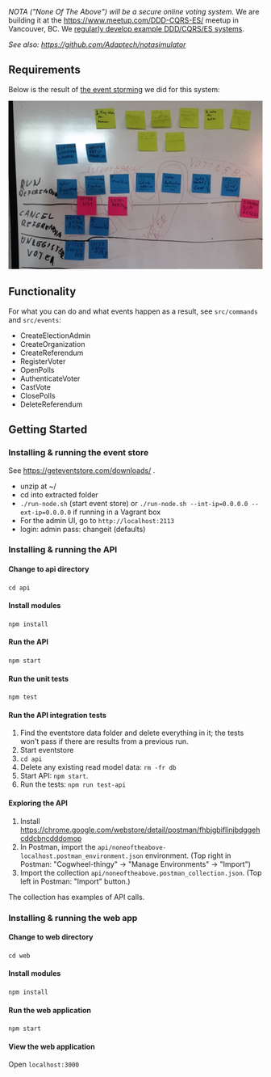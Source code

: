 
_NOTA ("None Of The Above") will be a secure online voting system._ We are building it at the https://www.meetup.com/DDD-CQRS-ES/ meetup in Vancouver, BC. We [regularly develop example DDD/CQRS/ES systems](https://adaptechsolutions.net/2016-in-review-vancouvers-cqrsesddd-meetup/).

*See also: https://github.com/Adaptech/notasimulator*

## Requirements

Below is the result of [the event storming](http://ziobrando.blogspot.de/2013/11/introducing-event-storming.html) we did for this system:

![NOTA Minimum Viable Event Storm](nota-eventstorming.jpg)

## Functionality

For what you can do and what events happen as a result, see ```src/commands``` and ```src/events```:

* CreateElectionAdmin  
* CreateOrganization  
* CreateReferendum  
* RegisterVoter
* OpenPolls  
* AuthenticateVoter  
* CastVote  
* ClosePolls  
* DeleteReferendum  

## Getting Started

### Installing & running the event store

See https://geteventstore.com/downloads/ .
- unzip at ~/
- cd into extracted folder
- `./run-node.sh` (start event store) or
`./run-node.sh --int-ip=0.0.0.0 --ext-ip=0.0.0.0`
if running in a Vagrant box
- For the admin UI, go to ```http://localhost:2113```
- login: admin pass: changeit (defaults)

### Installing & running the API

#### Change to api directory

```cd api```

#### Install modules

```npm install```

#### Run the API

```npm start```

#### Run the unit tests

```npm test```

#### Run the API integration tests

1. Find the eventstore data folder and delete everything in it; the tests won't pass if there are results from a previous run.
2. Start eventstore
3. ```cd api```
4. Delete any existing read model data: ```rm -fr db```
5. Start API: ```npm start```.
6. Run the tests: ```npm run test-api```

#### Exploring the API

1. Install https://chrome.google.com/webstore/detail/postman/fhbjgbiflinjbdggehcddcbncdddomop
2. In Postman, import the ```api/noneoftheabove-localhost.postman_environment.json``` environment. (Top right in Postman: "Cogwheel-thingy" -> "Manage Environments" -> "Import")
3. Import the collection ```api/noneoftheabove.postman_collection.json```. (Top left in Postman: "Import" button.)

The collection has examples of API calls.

### Installing & running the web app

#### Change to web directory

```cd web```

#### Install modules

```npm install```

#### Run the web application

```npm start```

#### View the web application

Open `localhost:3000`

